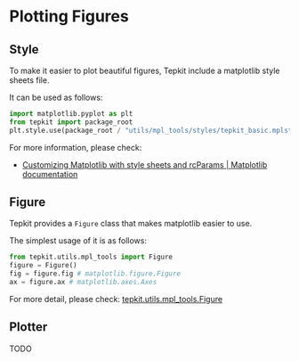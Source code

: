 # Plotting Figures

## Style

To make it easier to plot beautiful figures, Tepkit include a matplotlib style sheets file.

It can be used as follows:

```python
import matplotlib.pyplot as plt
from tepkit import package_root
plt.style.use(package_root / "utils/mpl_tools/styles/tepkit_basic.mplstyle")
```
For more information, please check:

- [Customizing Matplotlib with style sheets and rcParams | Matplotlib documentation](https://matplotlib.org/stable/users/explain/customizing.html#defining-your-own-style)

## Figure

Tepkit provides a `Figure` class that makes matplotlib easier to use.

The simplest usage of it is as follows:

```python
from tepkit.utils.mpl_tools import Figure
figure = Figure()
fig = figure.fig # matplotlib.figure.Figure
ax = figure.ax # matplotlib.axes.Axes
```

For more detail, please check: [tepkit.utils.mpl_tools.Figure](/autoapi/tepkit/utils/mpl_tools/Figure)

## Plotter

TODO
